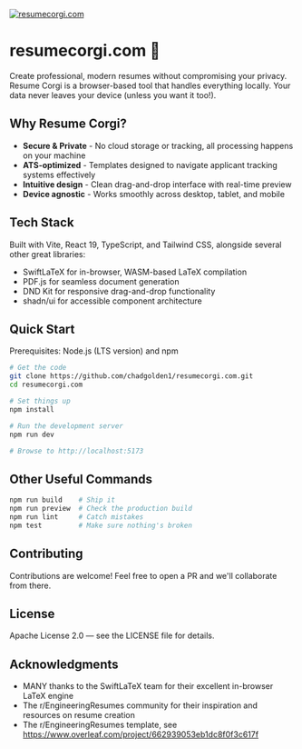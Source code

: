 [![resumecorgi.com](https://github.com/chadgolden1/resumecorgi.com/actions/workflows/ci.yml/badge.svg)](https://github.com/chadgolden1/resumecorgi.com/actions/workflows/ci.yml)

# resumecorgi.com 🐶
Create professional, modern resumes without compromising your privacy. Resume Corgi is a browser-based tool that handles everything locally. Your data never leaves your device (unless you want it too!).

## Why Resume Corgi?
- **Secure & Private** - No cloud storage or tracking, all processing happens on your machine
- **ATS-optimized** - Templates designed to navigate applicant tracking systems effectively
- **Intuitive design** - Clean drag-and-drop interface with real-time preview
- **Device agnostic** - Works smoothly across desktop, tablet, and mobile

## Tech Stack

Built with Vite, React 19, TypeScript, and Tailwind CSS, alongside several other great libraries:
- SwiftLaTeX for in-browser, WASM-based LaTeX compilation
- PDF.js for seamless document generation
- DND Kit for responsive drag-and-drop functionality
- shadn/ui for accessible component architecture

## Quick Start
Prerequisites: Node.js (LTS version) and npm

```bash
# Get the code
git clone https://github.com/chadgolden1/resumecorgi.com.git
cd resumecorgi.com

# Set things up
npm install

# Run the development server
npm run dev

# Browse to http://localhost:5173
```

## Other Useful Commands

```bash
npm run build    # Ship it
npm run preview  # Check the production build
npm run lint     # Catch mistakes
npm test         # Make sure nothing's broken
```

## Contributing
Contributions are welcome! Feel free to open a PR and we'll collaborate from there.

## License
Apache License 2.0 — see the LICENSE file for details.

## Acknowledgments
- MANY thanks to the SwiftLaTeX team for their excellent in-browser LaTeX engine
- The r/EngineeringResumes community for their inspiration and resources on resume creation
- The r/EngineeringResumes template, see https://www.overleaf.com/project/662939053eb1dc8f0f3c617f